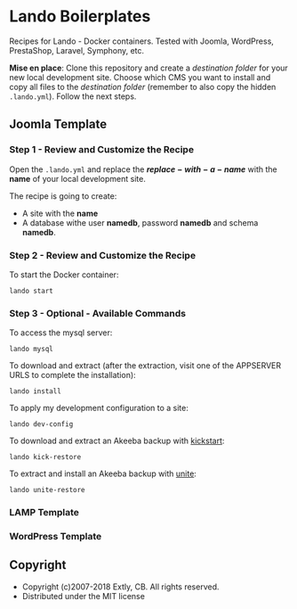 # Lando Boilerplates

Recipes for Lando - Docker containers. Tested with Joomla, WordPress, PrestaShop, Laravel, Symphony, etc.

**Mise en place**: Clone this repository and create a _destination folder_ for your new local development site. Choose which CMS you want to install and copy all files to the _destination folder_ (remember to also copy the hidden `.lando.yml`). Follow the next steps.

## Joomla Template

### Step 1 - Review and Customize the Recipe

Open the `.lando.yml` and replace the **$replace-with-a-name$** with the **name** of your local development site.

The recipe is going to create:

- A site with the **name**
- A database withe user **namedb**, password **namedb** and schema **namedb**.

### Step 2 - Review and Customize the Recipe

To start the Docker container:

    lando start

### Step 3 - Optional - Available Commands

To access the mysql server:

    lando mysql

To download and extract (after the extraction, visit one of the APPSERVER URLS to complete the installation):

    lando install

To apply my development configuration to a site:

    lando dev-config

To download and extract an Akeeba backup with [kickstart](https://www.akeebabackup.com/products/akeeba-kickstart.html):

    lando kick-restore

To extract and install an Akeeba backup with [unite](https://www.akeebabackup.com/products/akeeba-unite.html):

    lando unite-restore

### LAMP Template

### WordPress Template

## Copyright

* Copyright (c)2007-2018 Extly, CB. All rights reserved.
* Distributed under the MIT license
